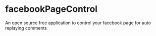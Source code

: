 # facebookPageControl
An open source free application to control your facebook page for auto replaying comments
